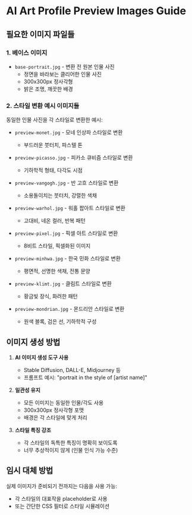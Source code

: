 # AI Art Profile Preview Images Guide

## 필요한 이미지 파일들

### 1. 베이스 이미지
- `base-portrait.jpg` - 변환 전 원본 인물 사진
  - 정면을 바라보는 클리어한 인물 사진
  - 300x300px 정사각형
  - 밝은 조명, 깨끗한 배경

### 2. 스타일 변환 예시 이미지들
동일한 인물 사진을 각 스타일로 변환한 예시:

- `preview-monet.jpg` - 모네 인상파 스타일로 변환
  - 부드러운 붓터치, 파스텔 톤
  
- `preview-picasso.jpg` - 피카소 큐비즘 스타일로 변환
  - 기하학적 형태, 다각도 시점
  
- `preview-vangogh.jpg` - 반 고흐 스타일로 변환
  - 소용돌이치는 붓터치, 강렬한 색채
  
- `preview-warhol.jpg` - 워홀 팝아트 스타일로 변환
  - 고대비, 네온 컬러, 반복 패턴
  
- `preview-pixel.jpg` - 픽셀 아트 스타일로 변환
  - 8비트 스타일, 픽셀화된 이미지
  
- `preview-minhwa.jpg` - 한국 민화 스타일로 변환
  - 평면적, 선명한 색채, 전통 문양
  
- `preview-klimt.jpg` - 클림트 스타일로 변환
  - 황금빛 장식, 화려한 패턴
  
- `preview-mondrian.jpg` - 몬드리안 스타일로 변환
  - 원색 블록, 검은 선, 기하학적 구성

## 이미지 생성 방법

1. **AI 이미지 생성 도구 사용**
   - Stable Diffusion, DALL-E, Midjourney 등
   - 프롬프트 예시: "portrait in the style of [artist name]"

2. **일관성 유지**
   - 모든 이미지는 동일한 인물/각도 사용
   - 300x300px 정사각형 포맷
   - 배경은 각 스타일에 맞게 처리

3. **스타일 특징 강조**
   - 각 스타일의 독특한 특징이 명확히 보이도록
   - 너무 추상적이지 않게 (인물 인식 가능 수준)

## 임시 대체 방법

실제 이미지가 준비되기 전까지는 다음을 사용 가능:
- 각 스타일의 대표작을 placeholder로 사용
- 또는 간단한 CSS 필터로 스타일 시뮬레이션